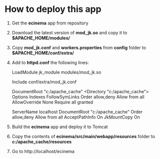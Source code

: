 # How to deploy this app

1. Get the **ecinema** app from repository
2. Download the latest version of **mod_jk.so** and copy it to **$APACHE_HOME/modules/**
3. Copy **mod_jk.conf** and **workers.properties** from **config** folder to **$APACHE_HOME/conf/extra/**
4. Add to **httpd.conf** the following lines:

    LoadModule jk_module modules/mod_jk.so
    
    Include conf/extra/mod_jk.conf
    
    DocumentRoot "c:/apache_cache"
    <Directory "c:/apache_cache">
        Options Indexes FollowSymLinks
        Order allow,deny
        Allow from all
        AllowOverride None
        Require all granted
    </Directory>
    
    <VirtualHost localhost:80>
      ServerName localhost
      DocumentRoot "c:/apache_cache"
      <Directory "c:/apache_cache">
        Order allow,deny
        Allow from all
        AcceptPathInfo On
      </Directory>
      <IfModule mod_jk.c>
        JkMountCopy On
      </IfModule>
    </VirtualHost>

5. Build the **ecinema** app and deploy it to Tomcat
6. Copy the contents of **ecinema/src/main/webapp/resources** folder to **c:/apache_cache/resources**
7. Go to http://localhost/ecinema